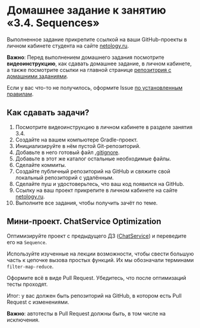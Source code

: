 # Домашнее задание к занятию «3.4. Sequences»

Выполненное задание прикрепите ссылкой на ваши GitHub-проекты в личном кабинете студента на сайте [netology.ru](https://netology.ru).

**Важно**: Перед выполнением домашнего задания посмотрите **видеоинструкцию**, как сдавать домашнее задание, в личном кабинете, а также посмотрите ссылки на главной странице [репозитория с домашними заданиями](../README.md).

Если у вас что-то не получилось, оформите Issue [по установленным правилам](../report-requirements.md).

## Как сдавать задачи?

1. Посмотрите видеоинструкцию в личном кабинете в разделе занятия 3.4.
2. Создайте на вашем компьютере Gradle-проект.
3. Инициализируйте в нём пустой Git-репозиторий.
4. Добавьте в него готовый файл [.gitignore](../.gitignore).
5. Добавьте в этот же каталог остальные необходимые файлы.
6. Сделайте коммиты.
7. Создайте публичный репозиторий на GitHub и свяжите свой локальный репозиторий с удалённым.
8. Сделайте пуш и удостоверьтесь, что ваш код появился на GitHub.
9. Ссылку на ваш проект прикрепите в личном кабинете на сайте [netology.ru](https://netology.ru).
10. Выполните все задания, чтобы получить зачёт по теме.

## Мини-проект. ChatService Optimization

Оптимизируйте проект с предыдущего ДЗ ([ChatService](../09_lambda)) и переведите его на `Sequence`.

Используйте изученные на лекции возможности, чтобы свести большую часть к цепочке вызова простых функций. Их мы обозначали терминами `filter-map-reduce`.

Оформите всё в виде Pull Request. Убедитесь, что после оптимизаций тесты проходят.

Итог: у вас должен быть репозиторий на GitHub, в котором есть Pull Request с изменениями.

**Важно**: автотесты в Pull Request должны быть, в том числе на исключения.
